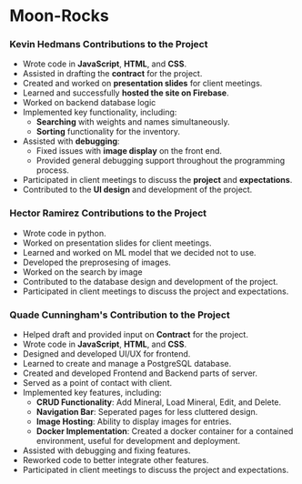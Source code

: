 # Moon-Rocks

### Kevin Hedmans Contributions to the Project

- Wrote code in **JavaScript**, **HTML**, and **CSS**.
- Assisted in drafting the **contract** for the project.
- Created and worked on **presentation slides** for client meetings.
- Learned and successfully **hosted the site on Firebase**.
- Worked on backend database logic
- Implemented key functionality, including:
  - **Searching** with weights and names simultaneously.
  - **Sorting** functionality for the inventory.
- Assisted with **debugging**:
  - Fixed issues with **image display** on the front end.
  - Provided general debugging support throughout the programming process.
- Participated in client meetings to discuss the **project** and **expectations**.
- Contributed to the **UI design** and development of the project.

### Hector Ramirez Contributions to the Project

- Wrote code in python.
- Worked on presentation slides for client meetings.
- Learned and worked on ML model that we decided not to use.
- Developed the preprosesing of images.
- Worked on the search by image
- Contributed to the database design and development of the project.
- Participated in client meetings to discuss the project and expectations.

### Quade Cunningham's Contribution to the Project

- Helped draft and provided input on **Contract** for the project.
- Wrote code in **JavaScript**, **HTML**, and **CSS**.
- Designed and developed UI/UX for frontend.
- Learned to create and manage a PostgreSQL database.
- Created and developed Frontend and Backend parts of server.
- Served as a point of contact with client.
- Implemented key features, including:
  - **CRUD Functionality**: Add Mineral, Load Mineral, Edit, and Delete.
  - **Navigation Bar**: Seperated pages for less cluttered design.
  - **Image Hosting**: Ability to display images for entries.
  - **Docker Implementation**: Created a docker container for a contained environment, useful for development and deployment.
- Assisted with debugging and fixing features.
- Reworked code to better integrate other features.
- Participated in client meetings to discuss the project and expectations.